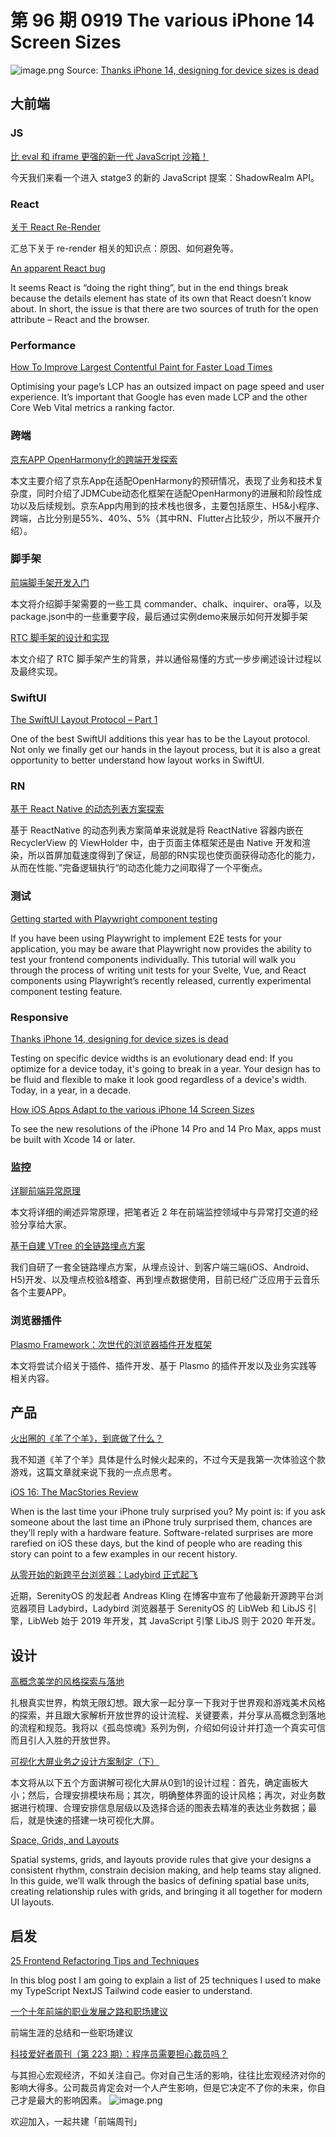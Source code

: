 # 第 96 期 0919 The various iPhone 14 Screen Sizes
![image.png](https://cdn.nlark.com/yuque/0/2022/png/85771/1663513314828-379e670c-b4dc-4a68-b042-3bc0e4c8066e.png#clientId=u40fdd697-6069-4&crop=0&crop=0&crop=1&crop=1&errorMessage=unknown%20error&from=paste&height=412&id=u4bf5de45&margin=%5Bobject%20Object%5D&name=image.png&originHeight=824&originWidth=1315&originalType=binary&ratio=1&rotation=0&showTitle=false&size=1260493&status=error&style=none&taskId=u0f0a24a7-fb08-4475-9b80-1a68c6ea751&title=&width=658)
Source: [Thanks iPhone 14, designing for device sizes is dead](https://polypane.app/blog/thanks-i-phone-14-designing-for-device-sizes-is-dead/)
## 大前端
### JS
[比 eval 和 iframe 更强的新一代 JavaScript 沙箱！](https://mp.weixin.qq.com/s/t2VjwrewFuE0DHo_HeJ2zw)

今天我们来看一个进入 statge3 的新的 JavaScript 提案：ShadowRealm API。

### React
[关于 React Re-Render](https://mp.weixin.qq.com/s/BPFJSkvv_UPMux0dSZuh-A)

汇总下关于 re-render 相关的知识点：原因、如何避免等。

[An apparent React bug](https://phelipetls.github.io/posts/surprising-react-bug/)

It seems React is “doing the right thing”, but in the end things break because the details element has state of its own that React doesn’t know about. In short, the issue is that there are two sources of truth for the open attribute – React and the browser.

### Performance
[How To Improve Largest Contentful Paint for Faster Load Times](https://calibreapp.com/blog/largest-contentful-paint)

Optimising your page’s LCP has an outsized impact on page speed and user experience. It’s important that Google has even made LCP and the other Core Web Vital metrics a ranking factor.

### 跨端
[京东APP OpenHarmony化的跨端开发探索](https://mp.weixin.qq.com/s/oCHNxoE_4Dzr6-g-K7A9MQ)

本文主要介绍了京东App在适配OpenHarmony的预研情况，表现了业务和技术复杂度，同时介绍了JDMCube动态化框架在适配OpenHarmony的进展和阶段性成功以及后续规划。京东App内用到的技术栈也很多，主要包括原生、H5&小程序、跨端，占比分别是55%、40%、5%（其中RN、Flutter占比较少，所以不展开介绍）。

### 脚手架
[前端脚手架开发入门](https://mp.weixin.qq.com/s/oFo43lbfdueVcdaOlJQ_tg)

本文将介绍脚手架需要的一些工具 commander、chalk、inquirer、ora等，以及package.json中的一些重要字段，最后通过实例demo来展示如何开发脚手架

[RTC 脚手架的设计和实现](https://mp.weixin.qq.com/s/Hx9eic1garSk6dF4_wlDsQ)

本文介绍了 RTC 脚手架产生的背景，并以通俗易懂的方式一步步阐述设计过程以及最终实现。

### SwiftUI
[The SwiftUI Layout Protocol – Part 1](https://swiftui-lab.com/layout-protocol-part-1/)

One of the best SwiftUI additions this year has to be the Layout protocol. Not only we finally get our hands in the layout process, but it is also a great opportunity to better understand how layout works in SwiftUI.

### RN
[基于 React Native 的动态列表方案探索](https://mp.weixin.qq.com/s/5Oa45FN3SECveu6_N89k2A)

基于 ReactNative 的动态列表方案简单来说就是将 ReactNative 容器内嵌在 RecyclerView 的 ViewHolder 中，由于页面主体框架还是由 Native 开发和渲染，所以首屏加载速度得到了保证，局部的RN实现也使页面获得动态化的能力，从而在性能、”完备逻辑执行“的动态化能力之间取得了一个平衡点。

### 测试
[Getting started with Playwright component testing](https://blog.logrocket.com/getting-started-playwright-component-testing/)

If you have been using Playwright to implement E2E tests for your application, you may be aware that Playwright now provides the ability to test your frontend components individually.
This tutorial will walk you through the process of writing unit tests for your Svelte, Vue, and React components using Playwright’s recently released, currently experimental component testing feature.

### Responsive
[Thanks iPhone 14, designing for device sizes is dead](https://polypane.app/blog/thanks-i-phone-14-designing-for-device-sizes-is-dead/)

Testing on specific device widths is an evolutionary dead end: If you optimize for a device today, it's going to break in a year. Your design has to be fluid and flexible to make it look good regardless of a device's width. Today, in a year, in a decade.

[How iOS Apps Adapt to the various iPhone 14 Screen Sizes](https://hacknicity.medium.com/how-ios-apps-adapt-to-the-various-iphone-14-screen-sizes-b2504a39b58f)

To see the new resolutions of the iPhone 14 Pro and 14 Pro Max, apps must be built with Xcode 14 or later.

### 监控
[详聊前端异常原理](https://mp.weixin.qq.com/s/dYWVAxorJ-L1IJdSYM427g)

本文将详细的阐述异常原理，把笔者近 2 年在前端监控领域中与异常打交道的经验分享给大家。

[基于自建 VTree 的全链路埋点方案](https://mp.weixin.qq.com/s/FuL2zynvf1xGjg_RCZcc4Q)

我们自研了一套全链路埋点方案，从埋点设计、到客户端三端(iOS、Android、H5)开发、以及埋点校验&稽查、再到埋点数据使用，目前已经广泛应用于云音乐各个主要APP。

### 浏览器插件
[Plasmo Framework：次世代的浏览器插件开发框架](https://mp.weixin.qq.com/s/VKpHtRVIJh669SLz2nUJuQ)

本文将尝试介绍关于插件、插件开发、基于 Plasmo 的插件开发以及业务实践等相关内容。

## 产品
[火出圈的《羊了个羊》，到底做了什么？](https://mp.weixin.qq.com/s/QEO4vSGB-p-SqGa1SCzU5g)

我不知道《羊了个羊》具体是什么时候火起来的，不过今天是我第一次体验这个款游戏，这篇文章就来说下我的一点点思考。

[iOS 16: The MacStories Review](https://www.macstories.net/stories/ios-16-the-macstories-review/)

When is the last time your iPhone truly surprised you? My point is: if you ask someone about the last time an iPhone truly surprised them, chances are they’ll reply with a hardware feature. Software-related surprises are more rarefied on iOS these days, but the kind of people who are reading this story can point to a few examples in our recent history.

[从零开始的新跨平台浏览器：Ladybird 正式起飞](https://mp.weixin.qq.com/s/4LeNsBLiTQLZS5KhHEFYCg)

近期，SerenityOS 的发起者 Andreas Kling 在博客中宣布了他最新开源跨平台浏览器项目 Ladybird，Ladybird 浏览器基于 SerenityOS 的 LibWeb 和 LibJS 引擎，LibWeb 始于 2019 年开发，其 JavaScript 引擎 LibJS 则于 2020 年开发。

## 设计
[高概念美学的风格探索与落地](https://mp.weixin.qq.com/s/JM9bZdBpSKl4nXzAcC_yfg)

扎根真实世界，构筑无限幻想。跟大家一起分享一下我对于世界观和游戏美术风格的探索，并且跟大家解析开放世界的设计流程、关键要素，并分享从高概念到落地的流程和规范。我将以《孤岛惊魂》系列为例，介绍如何设计并打造一个真实可信而且引人入胜的开放世界。

[可视化大屏业务之设计方案制定（下）](https://mp.weixin.qq.com/s/SMdmP7mpTsGjkXyqS0vqsA)

本文将从以下五个方面讲解可视化大屏从0到1的设计过程：首先，确定画板大小；然后，合理安排模块布局；其次，明确整体界面的设计风格；再次，对业务数据进行梳理、合理安排信息层级以及选择合适的图表去精准的表达业务数据；最后，就是快速的搭建一块可视化大屏。

[Space, Grids, and Layouts](https://www.designsystems.com/space-grids-and-layouts/)

Spatial systems, grids, and layouts provide rules that give your designs a consistent rhythm, constrain decision making, and help teams stay aligned. In this guide, we’ll walk through the basics of defining spatial base units, creating relationship rules with grids, and bringing it all together for modern UI layouts.

## 启发
[25 Frontend Refactoring Tips and Techniques](https://pranavjoglekarcodes.web.app/blogs/posts/2021/frontend_refactoring_tips/)

In this blog post I am going to explain a list of 25 techniques I used to make my TypeScript NextJS Tailwind code easier to understand.

[一个十年前端的职业发展之路和职场建议](https://mp.weixin.qq.com/s/mjJxWtqzh4oxZTwkJamRkA)

前端生涯的总结和一些职场建议

[科技爱好者周刊（第 223 期）：程序员需要担心裁员吗？](http://www.ruanyifeng.com/blog/2022/09/weekly-issue-223.html)

与其担心宏观经济，不如关注自己。你对自己生活的影响，往往比宏观经济对你的影响大得多。公司裁员肯定会对一个人产生影响，但是它决定不了你的未来，你自己才是最大的影响因素。
![image.png](https://cdn.nlark.com/yuque/0/2020/png/85771/1605930034828-7fc81343-651f-4a15-8465-eebe5a23cf61.png#crop=0&crop=0&crop=1&crop=1&height=31&id=C5Hpa&margin=%5Bobject%20Object%5D&name=image.png&originHeight=90&originWidth=2186&originalType=binary&ratio=1&rotation=0&showTitle=false&size=14325&status=done&style=none&title=&width=746)


欢迎加入，一起共建「前端周刊」

